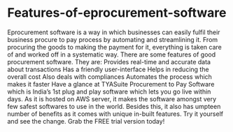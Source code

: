 # Features-of-eprocurement-software
Eprocurement software is a way in which businesses can easily fulfil their business procure to pay process by automating and streamlining it. From procuring the goods to making the payment for it, everything is taken care of and worked off in a systematic way.   There are some features of good procurement software. They are:  Provides real-time and accurate data about transactions Has a friendly user-interface Helps in reducing the overall cost Also deals with compliances Automates the process which makes it faster Have a glance at  TYASuite Procurement to Pay Software which is India’s 1st plug and play software which lets you go live within days. As it is hosted on AWS server, it makes the software amongst very few safest softwares to use in the world. Besides this, it also has umpteen number of benefits as it comes with unique in-built features. Try it yourself and see the change. Grab the FREE trial version today!
